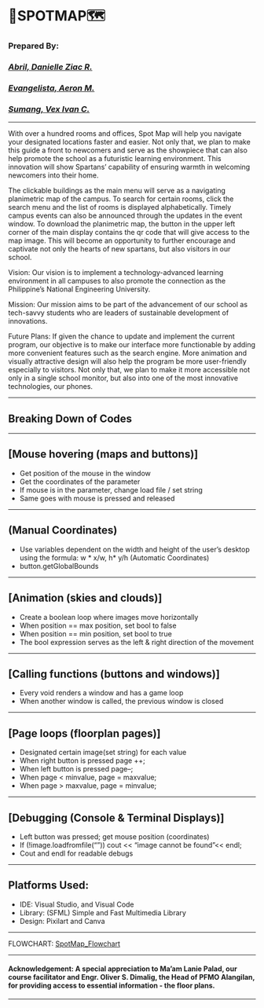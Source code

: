 # :school:SPOTMAP:world_map:

### Prepared By:
### _[Abril, Danielle Ziac R.](https://www.facebook.com/shaqables)_
### _[Evangelista, Aeron M.](https://www.facebook.com/profile.php?id=100009728834160)_
### _[Sumang, Vex Ivan C.](https://www.facebook.com/vex.sumang)_
---


With over a hundred rooms and offices, Spot Map will help you navigate your designated locations faster and easier. Not only that, we plan to make this guide a front to newcomers and serve as the showpiece that can also help promote the school as a futuristic learning environment. This innovation will show Spartans’ capability of ensuring warmth in welcoming newcomers into their home.

The clickable buildings as the main menu will serve as a navigating planimetric map of the campus. To search for certain rooms, click the search menu and the list of rooms is displayed alphabetically. Timely campus events can also be announced through the updates in the event window. To download the planimetric map, the button in the upper left corner of the main display contains the qr code that will give access to the map image. This will become an opportunity to further encourage and captivate not only the hearts of new spartans, but also visitors in our school.

Vision: Our vision is to implement a technology-advanced learning environment in all campuses to also promote the connection as the Philippine’s National
Engineering University.

Mission: Our mission aims to be part of the advancement of our school as tech-savvy students who are leaders of sustainable development of innovations.

Future Plans: If given the chance to update and implement the current program, our objective is to make our interface more functionable by adding more convenient features such as the search engine. More animation and visually attractive design will also help the program be more user-friendly especially to visitors. Not only that, we plan to make it more accessible not only in a single school monitor, but also into one of the most innovative technologies, our phones.

---
Breaking Down of Codes
---
---
[Mouse hovering (maps and buttons)]
---
- Get position of the mouse in the window
- Get the coordinates of the parameter
- If mouse is in the parameter, change load file / set string
- Same goes with mouse is pressed and released
---
(Manual Coordinates)
---
- Use variables dependent on the width and height of the user’s
desktop using the formula: w * x/w, h* y/h (Automatic Coordinates)
- button.getGlobalBounds
---
[Animation (skies and clouds)]
---
- Create a boolean loop where images move horizontally
- When position == max position, set bool to false
- When position == min position, set bool to true
- The bool expression serves as the left & right direction of the movement
---
[Calling functions (buttons and windows)]
---
- Every void renders a window and has a game loop
- When another window is called, the previous window is closed
---
[Page loops (floorplan pages)]
---
- Designated certain image(set string) for each value
- When right button is pressed page ++;
- When left button is pressed page–;
- When page < minvalue, page = maxvalue;
- When page > maxvalue, page = minvalue;
---
[Debugging (Console & Terminal Displays)]
---
- Left button was pressed; get mouse position (coordinates)
- If (!image.loadfromfile(“”)) cout << “image cannot be found”<< endl;
- Cout and endl for readable debugs
---
  Platforms Used: 
---
-	IDE: Visual Studio, and Visual Code 
-	Library: (SFML) Simple and Fast Multimedia Library 
-	Design: Pixilart and Canva
---
FLOWCHART: [SpotMap_Flowchart](https://github.com/AeronEvangelista/SPOTMAP/blob/main/FLOWCHART.pdf)

---
#### Acknowledgement: A special appreciation to Ma’am Lanie Palad, our course facilitator and Engr. Oliver S. Dimalig, the Head of PFMO Alangilan, for providing access to essential information - the floor plans.
---

